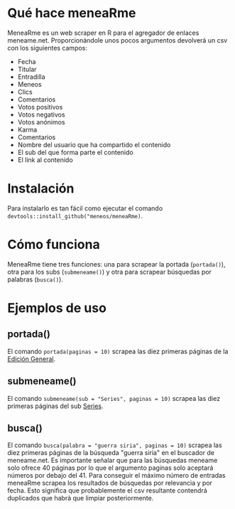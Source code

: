# Qué hace meneaRme
MeneaRme es un web scraper en R para el agregador de enlaces meneame.net. Proporcionándole unos pocos argumentos devolverá un csv con los siguientes campos:

- Fecha
- Titular
- Entradilla
- Meneos
- Clics
- Comentarios
- Votos positivos
- Votos negativos
- Votos anónimos
- Karma
- Comentarios
- Nombre del usuario que ha compartido el contenido
- El sub del que forma parte el contenido 
- El link al contenido


# Instalación 

Para instalarlo es tan fácil como ejecutar el comando ```devtools::install_github("meneos/meneaRme)```.

# Cómo funciona

MeneaRme tiene tres funciones: una para scrapear la portada (```portada()```), otra para los subs (```submeneame()```) y otra para scrapear búsquedas por palabras (```busca()```).

# Ejemplos de uso

## portada()
El comando ```portada(paginas = 10)``` scrapea las diez primeras páginas de la [Edición General](https://www.meneame.net/).

## submeneame()
El comando ```submeneame(sub = "Series", paginas = 10)``` scrapea las diez primeras páginas del sub [Series](https://www.meneame.net/m/Series).

## busca()
El comando ```busca(palabra = "guerra siria", paginas = 10)``` scrapea las diez primeras páginas de la búsqueda "guerra siria" en el buscador de meneame.net. Es importante señalar que para las búsquedas meneame solo ofrece 40 páginas por lo que el argumento paginas solo aceptará números por debajo del 41. Para conseguir el máximo número de entradas meneaRme scrapea los resultados de búsquedas por relevancia y por fecha. Esto significa que probablemente el csv resultante contendrá duplicados que habrá que limpiar posteriormente.


